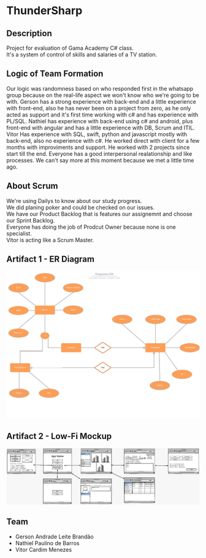 # ThunderSharp

## Description
Project for evaluation of Gama Academy C# class.\
It's a system of control of skills and salaries of a TV station.

## Logic of Team Formation
Our logic was randomness based on who responded first in the whatsapp group because on the real-life aspect we won't know who we're going to be with.
Gerson has a strong experience with back-end and a little experience with front-end, also he has never been on a project from zero, as he only acted as support and it's first time working with c# and has experience with PL/SQL.
Nathiel has experience with back-end using c# and android, plus front-end with angular and has a little experience with DB, Scrum and ITIL.
Vitor Has experience with SQL, swift, python and javascript mostly with back-end, also no experience with c#. He worked direct with client for a few months with improviments and support. He worked with 2 projects since start till the end.
Everyone has a good interpersonal realationship and like processes.
We can't say more at this moment because we met a little time ago.

## About Scrum
We're using Dailys to know about our study progress.\
We did planing poker and could be checked on our issues.\
We have our Product Backlog that is features our assignemnt and choose our Sprint Backlog.\
Everyone has doing the job of Prodcut Owner because none is one specialist.\
Vitor is acting like a Scrum Master.

## Artifact 1 - ER Diagram
![ER Diagram](https://github.com/VitorCardim/ThunderSharp/blob/main/ER%20Diagram.JPG)

## Artifact 2 - Low-Fi Mockup
![ER Diagram](https://github.com/VitorCardim/ThunderSharp/blob/main/Low-Fi%20Mockup.jpeg)

## Team
* Gerson Andrade Leite Brandão
* Nathiel Paulino de Barros
* Vitor Cardim Menezes


